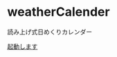 # weatherCalender
読み上げ式日めくりカレンダー

[起動します](https://script.google.com/macros/s/AKfycbxTLZc1ij56CkabvgPLgQbXfxxf_mLdgGdCWS4X2SimBD_Fbxo/exec)
